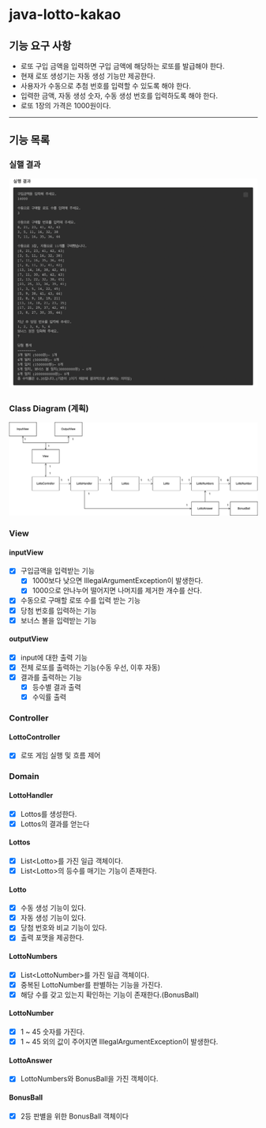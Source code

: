 # java-lotto-kakao


## 기능 요구 사항
- 로또 구입 금액을 입력하면 구입 금액에 해당하는 로또를 발급해야 한다.
- 현재 로또 생성기는 자동 생성 기능만 제공한다. 
- 사용자가 수동으로 추첨 번호를 입력할 수 있도록 해야 한다.
- 입력한 금액, 자동 생성 숫자, 수동 생성 번호를 입력하도록 해야 한다.
- 로또 1장의 가격은 1000원이다.


---

## 기능 목록

### 실핼 결과
![Screen Shot 2023-01-04 at 4.07.10 PM.png](docs%2FScreen%20Shot%202023-01-04%20at%204.07.10%20PM.png)

### Class Diagram (계획)
![class_diagram.png](docs%2Fclass_diagram.png)

### View

#### inputView

- [x] 구입금액을 입력받는 기능
  - [x] 1000보다 낮으면 IllegalArgumentException이 발생한다.
  - [x] 1000으로 안나누어 떨어지면 나머지를 제거한 개수를 산다.
- [x] 수동으로 구매할 로또 수를 입력 받는 기능
- [x] 당첨 번호를 입력하는 기능
- [x] 보너스 볼을 입력받는 기능

#### outputView

- [x] input에 대한 출력 기능
- [x] 전체 로또를 출력하는 기능(수동 우선, 이후 자동)
- [x] 결과를 출력하는 기능
  - [x] 등수별 결과 출력
  - [x] 수익률 출력

### Controller

#### LottoController
- [x] 로또 게임 실행 및 흐름 제어


### Domain

#### LottoHandler
- [x] Lottos를 생성한다.
- [x] Lottos의 결과를 얻는다

#### Lottos
- [x] List\<Lotto\>를 가진 일급 객체이다.
- [x] List\<Lotto\>의 등수를 매기는 기능이 존재한다.

#### Lotto
- [x] 수동 생성 기능이 있다.
- [x] 자동 생성 기능이 있다.
- [x] 당첨 번호와 비교 기능이 있다.
- [x] 출력 포맷을 제공한다.

#### LottoNumbers
- [x] List\<LottoNumber\>를 가진 일급 객체이다.
- [x] 중복된 LottoNumber를 판별하는 기능을 가진다.
- [x] 해당 수를 갖고 있는지 확인하는 기능이 존재한다.(BonusBall)

#### LottoNumber
- [x] 1 ~ 45 숫자를 가진다.
- [x] 1 ~ 45 외의 값이 주어지면 IllegalArgumentException이 발생한다.

#### LottoAnswer
- [x] LottoNumbers와 BonusBall을 가진 객체이다.

#### BonusBall
- [x] 2등 판별을 위한 BonusBall 객체이다

